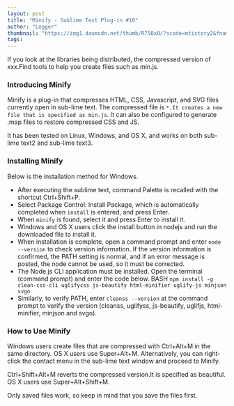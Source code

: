 ```yaml
---
layout: post
title: "Minify - Sublime Text Plug-in #10"
author: "Logger"
thumbnail: "https://img1.daumcdn.net/thumb/R750x0/?scode=mtistory2&fname=https%3A%2F%2Ft1.daumcdn.net%2Fcfile%2Ftistory%2F25498239556E5EBE02"
tags: 
---
```



If you look at the libraries being distributed, the compressed version of xxx.Find tools to help you create files such as min.js.

### Introducing Minify

Minify is a plug-in that compresses HTML, CSS, Javascript, and SVG files currently open in sub-lime text. The compressed file is `*.It creates a new file that is specified as min.js`. It can also be configured to generate .map files to restore compressed CSS and JS.

It has been tested on Linux, Windows, and OS X, and works on both sub-lime text2 and sub-lime text3.

### Installing Minify

Below is the installation method for Windows.

- After executing the sublime text, command Palette is recalled with the shortcut Ctrl+Shift+P.
- Select Package Control: Install Package, which is automatically completed when `install` is entered, and press Enter.
- When `minify` is found, select it and press Enter to install it.
- Windows and OS X users click the install button in nodejs and run the downloaded file to install it.
- When installation is complete, open a command prompt and enter `node --version` to check version information. If the version information is confirmed, the PATH setting is normal, and if an error message is posted, the node cannot be used, so it must be corrected.
- The Node.js CLI application must be installed. Open the terminal (command prompt) and enter the code below.
BASH
`npm install -g clean-css-cli uglifycss js-beautify html-minifier uglify-js minjson svgo
`
- Similarly, to verify PATH, enter `cleanss --version` at the command prompt to verify the version (cleanss, uglifyss, js-beautify, uglifjs, html-minifier, minjson and svgo).

### How to Use Minify

Windows users create files that are compressed with Ctrl+Alt+M in the same directory. OS X users use Super+Alt+M. Alternatively, you can right-click the contact menu in the sub-lime text window and proceed to Minify.

Ctrl+Shift+Alt+M reverts the compressed version.It is specified as beautiful. OS X users use Super+Alt+Shift+M.

Only saved files work, so keep in mind that you save the files first.